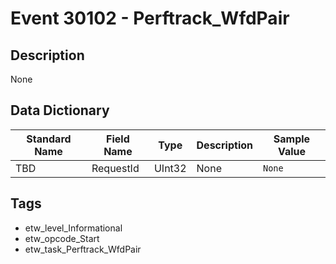 # Event 30102 - Perftrack_WfdPair

## Description
None

## Data Dictionary
|Standard Name|Field Name|Type|Description|Sample Value|
|---|---|---|---|---|
|TBD|RequestId|UInt32|None|`None`|

## Tags
* etw_level_Informational
* etw_opcode_Start
* etw_task_Perftrack_WfdPair